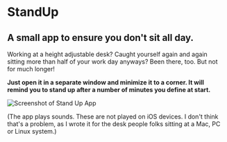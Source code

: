 # StandUp
## A small app to ensure you don't sit all day.

Working at a height adjustable desk? Caught yourself again and again sitting more than half of your work day anyways?
Been there, too. But not for much longer!

**Just open it in a separate window and minimize it to a corner. It will remind you to stand up after a number of minutes you define at start.**

![Screenshot of Stand Up App](https://github.com/IriniStivi/StandUp/assets/screenshot.png "Screenshot")

(The app plays sounds. These are not played on iOS devices. I don't think that's a problem, as I wrote it for the desk people folks sitting at a Mac, PC or Linux system.)
